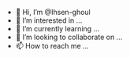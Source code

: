 - 👋 Hi, I’m @Ihsen-ghoul
- 👀 I’m interested in ...
- 🌱 I’m currently learning ...
- 💞️ I’m looking to collaborate on ...
- 📫 How to reach me ...

<!---
Ihsen-ghoul/Ihsen-ghoul is a ✨ special ✨ repository because its `README.md` (this file) appears on your GitHub profile.
You can click the Preview link to take a look at your changes.
--->
